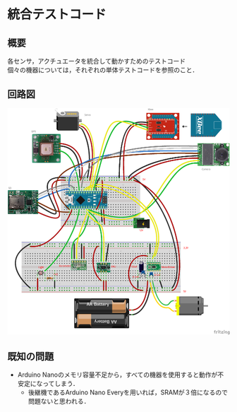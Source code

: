 # 統合テストコード
## 概要
各センサ，アクチュエータを統合して動かすためのテストコード  
個々の機器については，それぞれの単体テストコードを参照のこと．


## 回路図
![](../../Schematic/PNG/All.png)


## 既知の問題
+ Arduino Nanoのメモリ容量不足から，すべての機器を使用すると動作が不安定になってしまう．
	- 後継機であるArduino Nano Everyを用いれば，SRAMが３倍になるので問題ないと思われる．
